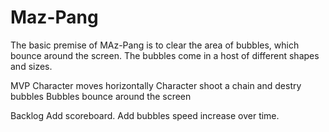 # Maz-Pang

The basic premise of MAz-Pang is to clear the area of bubbles, which bounce around the screen. The bubbles come in a host of different shapes and sizes.

MVP
Character moves horizontally
Character shoot a chain and destry bubbles
Bubbles bounce around the screen

Backlog
Add scoreboard.
Add bubbles speed increase over time.